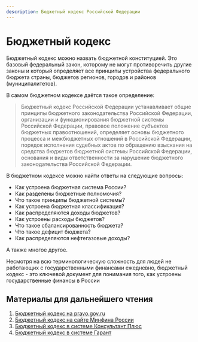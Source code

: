 ```yaml
---
description: Бюджетный кодекс Российской Федерации
---
```


# Бюджетный кодекс

Бюджетный кодекс можно назвать бюджетной конституцией. Это базовый федеральный закон, которому не могут противоречить другие законы и который определяет все принципы устройства федерального бюджета страны, бюджетов регионов, городов и районов \(муниципалитетов\). 

В самом бюджетном кодексе даётся такое определение:

> Бюджетный кодекс Российской Федерации устанавливает общие принципы бюджетного законодательства Российской Федерации, организации и функционирования бюджетной системы Российской Федерации, правовое положение субъектов бюджетных правоотношений, определяет основы бюджетного процесса и межбюджетных отношений в Российской Федерации, порядок исполнения судебных актов по обращению взыскания на средства бюджетов бюджетной системы Российской Федерации, основания и виды ответственности за нарушение бюджетного законодательства Российской Федерации.

В бюджетном кодексе можно найти ответы на следующие вопросы:

* Как устроена бюджетная система России?
* Как разделены бюджетные полномочия?
* Что такое принципы бюджетной системы?
* Как устроена бюджетная классификация?
* Как распределяются доходы бюджетов?
* Как устроены расходы бюджетов?
* Что такое сбалансированность бюджета?
* Что такое дефицит бюджета?
* Как распределяются нефтегазовые доходы?

А также многое другое. 

Несмотря на всю терминологическую сложность для людей не работающих с государственными финансами ежедневно, бюджетный кодекс - это ключевой документ для понимания того, как устроены государственные финансы в России

## Материалы для дальнейшего чтения

1. [Бюджетный кодекс на pravo.gov.ru](http://pravo.gov.ru/proxy/ips/?docbody=&nd=102054721)
2. [Бюджетный кодекс на сайте Минфина России](https://www.minfin.ru/ru/perfomance/budget/bud_codex/)
3. [Бюджетный кодекс в системе Консультант Плюс ](http://www.consultant.ru/document/cons_doc_LAW_19702/)
4. [Бюджетный кодекс в системе Гарант](https://base.garant.ru/12112604/)






